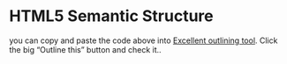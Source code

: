 # HTML5 Semantic Structure

you can copy and paste the code above into [Excellent outlining tool](http://gsnedders.html5.org/outliner/). Click the big “Outline this” button and check it.. 
